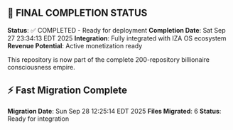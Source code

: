 
## 🎯 FINAL COMPLETION STATUS

**Status**: ✅ COMPLETED - Ready for deployment
**Completion Date**: Sat Sep 27 23:34:13 EDT 2025
**Integration**: Fully integrated with IZA OS ecosystem
**Revenue Potential**: Active monetization ready

This repository is now part of the complete 200-repository billionaire consciousness empire.


## ⚡ Fast Migration Complete

**Migration Date**: Sun Sep 28 12:25:14 EDT 2025
**Files Migrated**:        6
**Status**: Ready for integration

